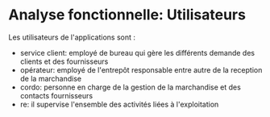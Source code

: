 # Analyse fonctionnelle: Utilisateurs

Les utilisateurs de l'applications sont :

- service client: employé de bureau qui gère les différents demande des clients et des fournisseurs
- opérateur: employé de l'entrepôt responsable entre autre de la reception de la marchandise
- cordo: personne en charge de la gestion de la marchandise et des contacts fournisseurs
- re: il supervise l'ensemble des activités liées à l'exploitation
